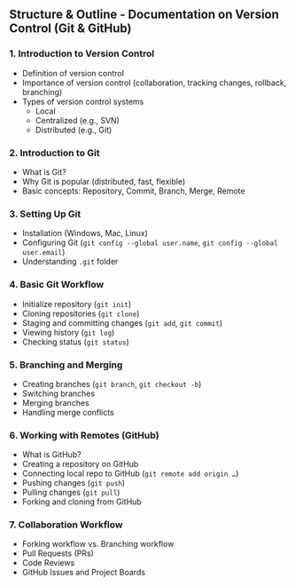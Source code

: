 ## Structure & Outline - Documentation on Version Control (Git & GitHub)

### 1. **Introduction to Version Control**

- Definition of version control
- Importance of version control (collaboration, tracking changes, rollback, branching)
- Types of version control systems
  - Local
  - Centralized (e.g., SVN)
  - Distributed (e.g., Git)

### 2. **Introduction to Git**

- What is Git?
- Why Git is popular (distributed, fast, flexible)
- Basic concepts: Repository, Commit, Branch, Merge, Remote

### 3. **Setting Up Git**

- Installation (Windows, Mac, Linux)
- Configuring Git (`git config --global user.name`, `git config --global user.email`)
- Understanding `.git` folder

### 4. **Basic Git Workflow**

- Initialize repository (`git init`)
- Cloning repositories (`git clone`)
- Staging and committing changes (`git add`, `git commit`)
- Viewing history (`git log`)
- Checking status (`git status`)

### 5. **Branching and Merging**

- Creating branches (`git branch`, `git checkout -b`)
- Switching branches
- Merging branches
- Handling merge conflicts

### 6. **Working with Remotes (GitHub)**

- What is GitHub?
- Creating a repository on GitHub
- Connecting local repo to GitHub (`git remote add origin …`)
- Pushing changes (`git push`)
- Pulling changes (`git pull`)
- Forking and cloning from GitHub

### 7. **Collaboration Workflow**

- Forking workflow vs. Branching workflow
- Pull Requests (PRs)
- Code Reviews
- GitHub Issues and Project Boards